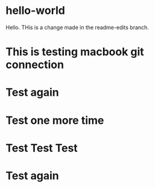 # hello-world

Hello. THis is a change made in the readme-edits branch.

# This is testing macbook git connection

# Test again

# Test one more time

# Test Test Test

# Test again